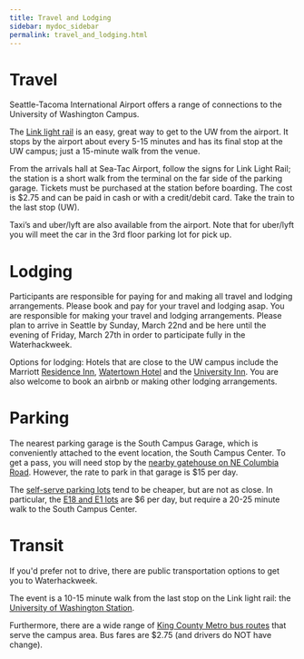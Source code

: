 ```yaml
---
title: Travel and Lodging
sidebar: mydoc_sidebar
permalink: travel_and_lodging.html
---
```


<!---
The meeting will happen in the [Odegaard Undergraduate Library](https://www.google.com/maps/place/Odegaard+Undergraduate+Library+(OUG)/@47.6564656,-122.3125347,17z/data=!3m1!4b1!4m5!3m4!1s0x549014f329bffff7:0x6efe7422cf2f2f93!8m2!3d47.656462!4d-122.310346) on the University of Washington campus. We will meet in the [Active Learning Classroom OUG 136](https://www.washington.edu/classroom/OUG+136).
--->

# Travel

Seattle-Tacoma International Airport offers a range of connections to the University of Washington Campus.

The [Link light rail](https://www.soundtransit.org/Schedules/Link-light-rail) is an easy, great way to get to the UW from the airport. It stops by the airport about every 5-15 minutes and has its final stop at the UW campus; just a 15-minute walk from the venue. 

From the arrivals hall at Sea-Tac Airport, follow the signs for Link Light Rail; the station is a short walk from the terminal on the far side of the parking garage. Tickets must be purchased at the station before boarding. The cost is $2.75 and can be paid in cash or with a credit/debit card. Take the train to the last stop (UW).

Taxi’s and uber/lyft are also available from the airport. Note that for uber/lyft you will meet the car in the 3rd floor parking lot for pick up.

# Lodging

Participants are responsible for paying for and making all travel and lodging arrangements. Please book and pay for your travel and lodging asap. You are responsible for making your travel and lodging arrangements. Please plan to arrive in Seattle by Sunday, March 22nd and be here until the evening of Friday, March 27th in order to participate fully in the Waterhackweek. 

Options for lodging: Hotels that are close to the UW campus include the Marriott [Residence Inn](https://www.marriott.com/hotels/hotel-rooms/seaud-residence-inn-seattle-university-district/), [Watertown Hotel](https://www.staypineapple.com/watertown-hotel-seattle-wa) and the [University Inn](https://www.staypineapple.com/university-inn-seattle-wa). You are also welcome to book an airbnb or making other lodging arrangements.

# Parking

The nearest parking garage is the South Campus Garage, which is conveniently attached to the event location, the South Campus Center. To get a pass, you will need stop by the [nearby gatehouse on NE Columbia Road](uw.edu/maps/?south-gatehouse-ne-columbia-road). However, the rate to park in that garage is $15 per day.

The [self-serve parking lots](https://transportation.uw.edu/park/visitor/self-serve) tend to be cheaper, but are not as close. In particular, the [E18 and E1 lots](uw.edu/maps/?emergency-phone-18) are $6 per day, but require a 20-25 minute walk to the South Campus Center.

# Transit

If you'd prefer not to drive, there are public transportation options to get you to Waterhackweek. 

The event is a 10-15 minute walk from the last stop on the Link light rail: the [University of Washington Station](https://www.soundtransit.org/ride-with-us/stations/link-light-rail-stations/university-washington-station). 

Furthermore, there are a wide range of [King County Metro bus routes](https://tripplanner.kingcounty.gov/) that serve the campus area. Bus fares are $2.75 (and drivers do NOT have change).
